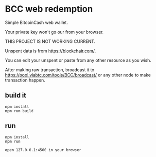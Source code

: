 # BCC web redemption

Simple BitcoinCash web wallet.

Your private key won't go our from your browser.

THIS PROJECT IS NOT WORKING CURRENT.

Unspent data is from https://blockchair.com/.

You can edit your unspent or paste from any other resource as you wish.

After making raw transaction, broadcast it to https://pool.viabtc.com/tools/BCC/broadcast/ or any other node to make transaction happen.

## build it
```
npm install
npm run build
```
## run
```
npm install
npm run

open 127.0.0.1:4500 in your browser
```
